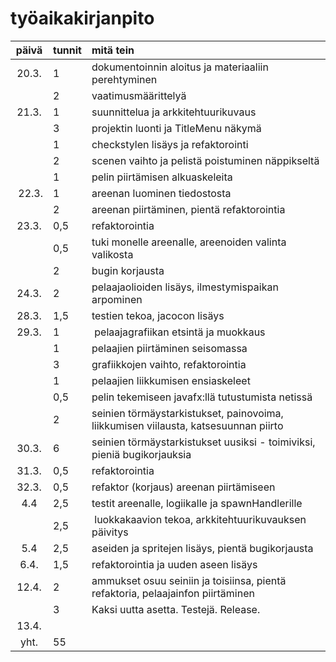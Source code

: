 # työaikakirjanpito

| päivä | tunnit | mitä tein              |
| :---: | :---   | :---                   |
| 20.3. | 1      | dokumentoinnin aloitus ja materiaaliin perehtyminen |
|       | 2      | vaatimusmäärittelyä   |
| 21.3. | 1      | suunnittelua ja arkkitehtuurikuvaus |
|       | 3      | projektin luonti ja TitleMenu näkymä |
|       | 1      | checkstylen lisäys ja refaktorointi |
|       | 2      | scenen vaihto ja pelistä poistuminen näppikseltä |
|       | 1      | pelin piirtämisen alkuaskeleita |
| 22.3. | 1      | areenan luominen tiedostosta |
|       | 2      | areenan piirtäminen, pientä refaktorointia |
| 23.3. | 0,5    | refaktorointia  |
|       | 0,5    | tuki monelle areenalle, areenoiden valinta valikosta |
|       | 2      | bugin korjausta |
| 24.3. | 2      | pelaajaolioiden lisäys, ilmestymispaikan arpominen |
| 28.3. | 1,5    | testien tekoa, jacocon lisäys |
| 29.3. | 1      | pelaajagrafiikan etsintä ja muokkaus |
|       | 1      | pelaajien piirtäminen seisomassa |
|       | 3      | grafiikkojen vaihto, refaktorointia |
|       | 1      | pelaajien liikkumisen ensiaskeleet |
|       | 0,5    | pelin tekemiseen javafx:llä tutustumista netissä |
|       | 2      | seinien törmäystarkistukset, painovoima, liikkumisen viilausta, katsesuunnan piirto |
| 30.3. | 6      | seinien törmäystarkistukset uusiksi - toimiviksi, pieniä bugikorjauksia |
| 31.3. | 0,5    | refaktorointia |
| 32.3. | 0,5    | refaktor (korjaus) areenan piirtämiseen |
| 4.4   | 2,5    | testit areenalle, logiikalle ja spawnHandlerille |
|       | 2,5    | luokkakaavion tekoa, arkkitehtuurikuvauksen päivitys |
| 5.4   | 2,5    | aseiden ja spritejen lisäys, pientä bugikorjausta |       | 5      | ammusten lisäys, grafiikoiden piirto ammuksille, ekat aseet ja ammukset toimiviksi |
| 6.4.  | 1,5    | refaktorointia ja uuden aseen lisäys |
| 12.4. | 2      | ammukset osuu seiniin ja toisiinsa, pientä refaktoria, pelaajainfon piirtäminen |
|       | 3      | Kaksi uutta asetta. Testejä. Release. |
| 13.4. | 
| yht.  | 55     |